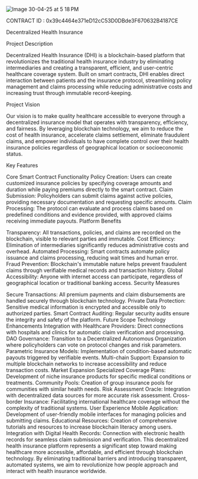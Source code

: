 ![Image 30-04-25 at 5 18 PM](https://github.com/user-attachments/assets/93111edb-f8cd-479e-a698-efca05575689)


CONTRACT ID :  0x39c4464e371eD12cC53D0DBde3F670632B4187CE

Decentralized Health Insurance

Project Description

Decentralized Health Insurance (DHI) is a blockchain-based platform that revolutionizes the traditional health insurance industry by eliminating intermediaries and creating a transparent, efficient, and user-centric healthcare coverage system. Built on smart contracts, DHI enables direct interaction between patients and the insurance protocol, streamlining policy management and claims processing while reducing administrative costs and increasing trust through immutable record-keeping.

Project Vision

Our vision is to make quality healthcare accessible to everyone through a decentralized insurance model that operates with transparency, efficiency, and fairness. By leveraging blockchain technology, we aim to reduce the cost of health insurance, accelerate claims settlement, eliminate fraudulent claims, and empower individuals to have complete control over their health insurance policies regardless of geographical location or socioeconomic status.

Key Features

Core Smart Contract Functionality
Policy Creation: Users can create customized insurance policies by specifying coverage amounts and duration while paying premiums directly to the smart contract.
Claim Submission: Policyholders can submit claims against active policies, providing necessary documentation and requesting specific amounts.
Claim Processing: The protocol can evaluate and process claims based on predefined conditions and evidence provided, with approved claims receiving immediate payouts.
Platform Benefits

Transparency: All transactions, policies, and claims are recorded on the blockchain, visible to relevant parties and immutable.
Cost Efficiency: Elimination of intermediaries significantly reduces administrative costs and overhead.
Automated Processing: Smart contracts automate policy issuance and claims processing, reducing wait times and human error.
Fraud Prevention: Blockchain's immutable nature helps prevent fraudulent claims through verifiable medical records and transaction history.
Global Accessibility: Anyone with internet access can participate, regardless of geographical location or traditional banking access.
Security Measures

Secure Transactions: All premium payments and claim disbursements are handled securely through blockchain technology.
Private Data Protection: Sensitive medical information is encrypted and accessible only to authorized parties.
Smart Contract Auditing: Regular security audits ensure the integrity and safety of the platform.
Future Scope
Technology Enhancements
Integration with Healthcare Providers: Direct connections with hospitals and clinics for automatic claim verification and processing.
DAO Governance: Transition to a Decentralized Autonomous Organization where policyholders can vote on protocol changes and risk parameters.
Parametric Insurance Models: Implementation of condition-based automatic payouts triggered by verifiable events.
Multi-chain Support: Expansion to multiple blockchain networks to increase accessibility and reduce transaction costs.
Market Expansion
Specialized Coverage Plans: Development of niche insurance products for specific medical conditions or treatments.
Community Pools: Creation of group insurance pools for communities with similar health needs.
Risk Assessment Oracle: Integration with decentralized data sources for more accurate risk assessment.
Cross-border Insurance: Facilitating international healthcare coverage without the complexity of traditional systems.
User Experience
Mobile Application: Development of user-friendly mobile interfaces for managing policies and submitting claims.
Educational Resources: Creation of comprehensive tutorials and resources to increase blockchain literacy among users.
Integration with Digital Health Records: Connection with electronic health records for seamless claim submission and verification.
This decentralized health insurance platform represents a significant step toward making healthcare more accessible, affordable, and efficient through blockchain technology. By eliminating traditional barriers and introducing transparent, automated systems, we aim to revolutionize how people approach and interact with health insurance worldwide.

